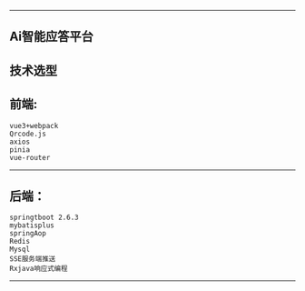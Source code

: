 ------
Ai智能应答平台
------
技术选型 
---
  前端:
---
    vue3+webpack
    Qrcode.js
    axios
    pinia
    vue-router
---
  后端：
---
    springtboot 2.6.3
    mybatisplus
    springAop
    Redis
    Mysql
    SSE服务端推送
    Rxjava响应式编程
---

